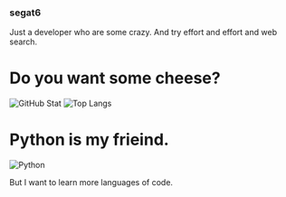 ### segat6
Just a developer who are some crazy.
And try effort and effort and web search. 

# Do you want some cheese?

![GitHub Stat](https://github-readme-stats.vercel.app/api?username=segat6&show_icons=true&theme=radical)
![Top Langs](https://github-readme-stats.vercel.app/api/top-langs/?username=segat6&show_icons=true&theme=radical)

# Python is my frieind.
![Python](https://img.shields.io/badge/Python-%23323330.svg?style=for-the-badge&logo=python&logoColor=3776AB)

But I want to learn more languages of code.
